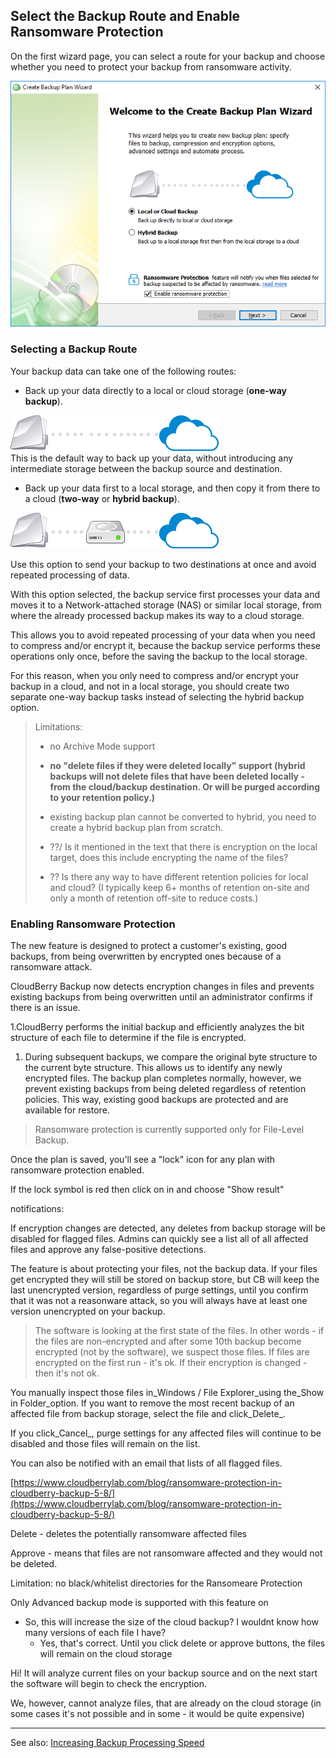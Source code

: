 ## Select the Backup Route and Enable Ransomware Protection

On the first wizard page, you can select a route for your backup and choose whether you need to protect your backup from ransomware activity.

![](/assets/backup-wizard-welcome-page-hybrid-local-cloud-ransomware.png)

### Selecting a Backup Route

Your backup data can take one of the following routes:

* Back up your data directly to a local or cloud storage \(**one-way backup**\).

![](/assets/icon-local-to-cloud.png)  
This is the default way to back up your data, without introducing any intermediate storage between the backup source and destination.

* Back up your data first to a local storage, and then copy it from there to a cloud \(**two-way** or **hybrid backup**\).

![](/assets/icon-hybrid-backup.png)

Use this option to send your backup to two destinations at once and avoid repeated processing of data.

With this option selected, the backup service first processes your data and moves it to a Network-attached storage \(NAS\) or similar local storage, from where the already processed backup makes its way to a cloud storage.

This allows you to avoid repeated processing of your data when you need to compress and/or encrypt it, because the backup service performs these operations only once, before the saving the backup to the local storage.

For this reason, when you only need to compress and/or encrypt your backup in a cloud, and not in a local storage, you should create two separate one-way backup tasks instead of selecting the hybrid backup option.

> Limitations:
>
> * no Archive Mode support
> * **no "delete files if they were deleted locally" support \(hybrid backups will not delete files that have been deleted locally - from the cloud/backup destination. Or will be purged according to your retention policy.\)**
>
> * existing backup plan cannot be converted to hybrid, you need to create a hybrid backup plan from scratch.
>
> * ??/ Is it mentioned in the text that there is encryption on the local target, does this include encrypting the name of the files?
>
> * ?? Is there any way to have different retention policies for local and cloud? \(I typically keep 6+ months of retention on-site and only a month of retention off-site to reduce costs.\)

### Enabling Ransomware Protection

The new feature is designed to protect a customer's existing, good backups, from being overwritten by encrypted ones because of a ransomware attack.

CloudBerry Backup now detects encryption changes in files and prevents existing backups from being overwritten until an administrator confirms if there is an issue.

1.CloudBerry performs the initial backup and efficiently analyzes the bit structure of each file to determine if the file is encrypted.

1. During subsequent backups, we compare the original byte structure to the current byte structure. This allows us to identify any newly encrypted files. The backup plan completes normally, however, we prevent existing backups from being deleted regardless of retention policies. This way, existing good backups are protected and are available for restore. 

> Ransomware protection is currently supported only for File-Level Backup.

Once the plan is saved, you'll see a "lock" icon for any plan with ransomware protection enabled.

If the lock symbol is red then click on in and choose "Show result"

notifications:

If encryption changes are detected, any deletes from backup storage will be disabled for flagged files. Admins can quickly see a list all of all affected files and approve any false-positive detections.

The feature is about protecting your files, not the backup data. If your files get encrypted they will still be stored on backup store, but CB will keep the last unencrypted version, regardless of purge settings, until you confirm that it was not a reasonware attack, so you will always have at least one version unencrypted on your backup.

> The software is looking at the first state of the files. In other words - if the files are non-encrypted and after some 10th backup become encrypted \(not by the software\), we suspect those files. If files are encrypted on the first run - it's ok. If their encryption is changed - then it's not ok.

You manually inspect those files in_Windows / File Explorer\_using the\_Show in Folder\_option. If you want to remove the most recent backup of an affected file from backup storage, select the file and click\_Delete_.

If you click_Cancel_, purge settings for any affected files will continue to be disabled and those files will remain on the list.

You can also be notified with an email that lists of all flagged files.

[https://www.cloudberrylab.com/blog/ransomware-protection-in-cloudberry-backup-5-8/](https://www.cloudberrylab.com/blog/ransomware-protection-in-cloudberry-backup-5-8/)

Delete - deletes the potentially ransomware affected files

Approve - means that files are not ransomware affected and they would not be deleted.

Limitation: no black/whitelist directories for the Ransomeare Protection

Only Advanced backup mode is supported with this feature on

* So, this will increase the size of the cloud backup? I wouldnt know how many versions of each file I have?  
  * Yes, that's correct. Until you click delete or approve buttons, the files will remain on the cloud storage

Hi! It will analyze current files on your backup source and on the next start the software will begin to check the encryption.

We, however, cannot analyze files, that are already on the cloud storage \(in some cases it's not possible and in some - it would be quite expensive\)

---

See also: [Increasing Backup Processing Speed](/concepts/increasing-backup-processing-speed.md)

